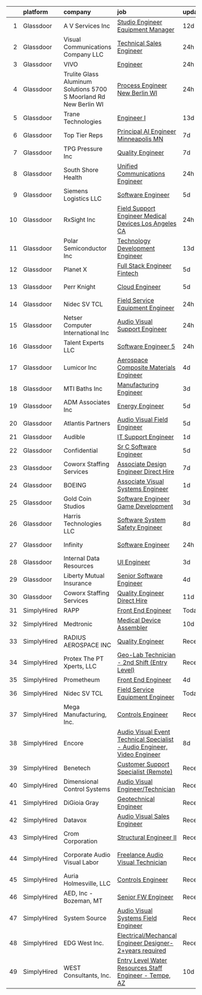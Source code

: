 

|    | platform    | company                                                                | job                                                                                                                                                                                                                                                                                                                                                                                                                                                                                                                                                                                                                                                                                                                                                                                                                                                                                                                                                                                                                                                                                                                                                                                                                                                                                                                                                                                                                                                              | update_time   | location                 |
|---:|:------------|:-----------------------------------------------------------------------|:-----------------------------------------------------------------------------------------------------------------------------------------------------------------------------------------------------------------------------------------------------------------------------------------------------------------------------------------------------------------------------------------------------------------------------------------------------------------------------------------------------------------------------------------------------------------------------------------------------------------------------------------------------------------------------------------------------------------------------------------------------------------------------------------------------------------------------------------------------------------------------------------------------------------------------------------------------------------------------------------------------------------------------------------------------------------------------------------------------------------------------------------------------------------------------------------------------------------------------------------------------------------------------------------------------------------------------------------------------------------------------------------------------------------------------------------------------------------|:--------------|:-------------------------|
|  1 | Glassdoor   | A V Services Inc                                                       | [Studio Engineer Equipment Manager](https://www.glassdoor.com/partner/jobListing.htm?pos=107&ao=1110586&s=58&guid=00000182c9873710bd40f29c16506333&src=GD_JOB_AD&t=SR&vt=w&ea=1&cs=1_181c40cb&cb=1661238458597&jobListingId=1008064911930&cpc=511630A5FBBF692B&jrtk=3-0-1gb4oedqhi6gj801-1gb4oedr8grhn800-fbe5a54e487c8eac--6NYlbfkN0D_KRozbKJx95I3LRYgbj09bqBDFeyQG4s8tCOB31p2DIxbIMiDrwfnv9ObUuzP3h0j_SP3zjDmZwHMaF8pPvxxdWncOVnGyE2dmFubkm9ZccFIOZDNkerGQbq6W2Wr6VyjRvKCpXhozGtzUiz1mCOzlmWz29PH5gN32alYUBZFeSVyXYDHLxvWx7kLPo7U3yXD23xQySjXQFGo1TyBnBRBnLzqm87gH9OLEsEhrtRwrMmv-ZJjF0hHLO9ADiS5RmR0JRipRkvBLmwHVWa9ItbM-3qKIrvxstmrewiK_HIDFoUZ-_t5lF-S1rbEq3aP8NbZbKak78BjtrmKUerR836181Hj_rZFog5y7OD2nAbtavjIZmpOjIiwyQ4FdzlElktXw_KUGRB5uQ7jtMGsMCB7ehEUySlyG9xYTK1dVQV74_U5vYURgze9OiNMNcxbjxV-jm9wfjn0F9aiP5qPkp-MraqyxHne80WI18v5sETk5xR3PXMx01qEZ8GzLWmPKjBNcvX_ewvVhBEMUFze7vkF)                                                                                                                                                                                                                                                                                                                                                                                                                                                                                                                                                                     | 12d           | New York, NY             |
|  2 | Glassdoor   | Visual Communications Company LLC                                      | [Technical Sales Engineer](https://www.glassdoor.com/partner/jobListing.htm?pos=127&ao=1110586&s=58&guid=00000182c9873710bd40f29c16506333&src=GD_JOB_AD&t=SR&vt=w&ea=1&cs=1_13a29fa6&cb=1661238458601&jobListingId=1008086013720&cpc=2187E14FC6F1B769&jrtk=3-0-1gb4oedqhi6gj801-1gb4oedr8grhn800-4a755c679e5cb2b4--6NYlbfkN0BHIfC1zsKGIu0R3teaIu8liT7fbRNLaQeDQfcPJweUKx8CW9AkHemErwHpe_RRnyFEGTy6FOqSZi7eMwZjTYDnKxgtVh3FLGDc6I_8IIS5jHEsrFMfS0mp-WhMBpCRX7UAu8vv_sDy_fvbZHrPoT74d3b-TgIVJskowbcX_uRrrNgigmuS4lX3O8PICgvdGEl-G30GHZjsG1EXXQ4VrHdkWwviTw7PaVPyqDMSGigCFtVGxQJGMnLcI287eiySMT_-FSFieSIVO2MERHN07BJaMW7Fjkit8-HYXcka3TiEC-1PM0WvJR-snqKXo4Lvhhv7tTr8KcRhPCd967ALe4gWRBiAgjEsBZbOO7uoTKp0MMn2GO2JmHR28AKeOf3gm_zHQnF5Hod9evNq2RJtshaKjKpZNAz555F6uE0E4SipzoUJqqUYLwp27ZTLUSMP_JMAKXWV9weMmPaZhtMKaMmP-DFeyWxdNLhRmDy1kD5Alv-Q0ZI11nOQweMiZ1xCAwgHp8MfXAGqQg%3D%3D)                                                                                                                                                                                                                                                                                                                                                                                                                                                                                                                                                                                  | 24h           | Remote                   |
|  3 | Glassdoor   | VIVO                                                                   | [Engineer](https://www.glassdoor.com/partner/jobListing.htm?pos=106&ao=1110586&s=58&guid=00000182c9873710bd40f29c16506333&src=GD_JOB_AD&t=SR&vt=w&ea=1&cs=1_e93435b0&cb=1661238458597&jobListingId=1008085911618&cpc=8FC0D69C137C431E&jrtk=3-0-1gb4oedqhi6gj801-1gb4oedr8grhn800-c7215dc16cfc33e5--6NYlbfkN0AiZWmRzilFqfRcYw3xyS8GBX2FwNtIPeoIpj26BiedIJqXcI7CdyKFu_aW3hzxuzH8plzAzh3JSt0gIgh8zXT9ugxcx0vm90ELTspjkdJTRPJzMWlNt38iPs7M7u6RfBvK2qFSMCJ7GCHwTvKDaD4fMOcFjWN8pJYVKnGNWc3iH3rsxaJ9py6l7vwUUaqvjkhMK6_8Q5GlmDZa0Nxe8FWv7zcJgqvbg2kaAfNZge2tamdwqCV0coy-X42eMgN2Dytk2ShwTfgxKMcox08ZV_3fm00Q3l8lgPFagU-pMTG1gM9ao_gf9Mg60Kf2gSt0beYWAjz0p6At5bBVvtTREF7yJX9OHv08ajDaphnGNxuCQwinNkN5CkxFEG3STMR6cQxBLjc83D5Y9snrIFM-JwJguVqEi0q4pn48Vp2qv_ZAl0jAboPJyYeCPDPpDLavsako-a1vXAvOH7tWAKtQTD_FKEHJdUMd2I8AQvJbr90bnzqKOxqshpUDRWApyV-rWnUsQoltojk0NA%3D%3D)                                                                                                                                                                                                                                                                                                                                                                                                                                                                                                                                                                                                  | 24h           | Goodfield, IL            |
|  4 | Glassdoor   | Trulite Glass   Aluminum Solutions 5700 S Moorland Rd   New Berlin  WI | [Process Engineer   New Berlin  WI](https://www.glassdoor.com/partner/jobListing.htm?pos=110&ao=1110586&s=58&guid=00000182c9873710bd40f29c16506333&src=GD_JOB_AD&t=SR&vt=w&ea=1&cs=1_d9da14aa&cb=1661238458597&jobListingId=1008086117591&cpc=D2A6DBF304636DC4&jrtk=3-0-1gb4oedqhi6gj801-1gb4oedr8grhn800-55ad6d19970eba2f--6NYlbfkN0BLcOKeHAXP_KRtCA8Cb938Xp4qWlBfBM6oc_hE6Y1b7sC50jFDmUY8NPuHiWrrYuaUoX6iQoojzOmMf7OKIpxPWEK37PEPccB0v6vi-pKhikMipmBEgpVWtHinXnghdu6ucfBM80GvhFIKVAyy4QCsewEpG5lih_mxWUDF5QUmW_GmbJPOIV3AaJQ-nBAxOZagfZ5n-Q-1gyeq4vPhOy_HeL5kRpjIAibFNSNTldIyqcuj7m_Ly8StA0vx60jKMYUqb8ga61YcC2aNLWozPvivjvIVuiIAtepGjxzXzFxaU_NTbYuq_jw-1GW00g5xaJtFARLI-XaL-G8i49sgK5qrd0TrE-poeENYqAMnW3B_0fSiKpEL03VCt3Jk3i4uEGr6_Eug-tr0ZTXie5ACpJtdmMlVnff7I1BayT58mS4J0fuLbm4eva4MVbYonH5ixL7UyPRCpOv6_AdG5AYb3YKLp6sKEL5NM-77-A34cXnOD4PX_ioINd_ip_FPLwGGRpapZ6olf1tX-w%3D%3D)                                                                                                                                                                                                                                                                                                                                                                                                                                                                                                                                                                         | 24h           | New Berlin, WI           |
|  5 | Glassdoor   | Trane Technologies                                                     | [Engineer I](https://www.glassdoor.com/partner/jobListing.htm?pos=126&ao=1110586&s=58&guid=00000182c9873710bd40f29c16506333&src=GD_JOB_AD&t=SR&vt=w&cs=1_4b6d28e7&cb=1661238458601&jobListingId=1008062568887&cpc=973E6D846143997F&jrtk=3-0-1gb4oedqhi6gj801-1gb4oedr8grhn800-739d875221eff069--6NYlbfkN0Da44vtOp6gikr8DZH0EXuV_TqGL9GOBsYLC_HWBST2HHQE6ZuzaTGDEXu8_Ke6egdJliGdhcJLLzkgNgd-qmG6hzmbYvJuD4-5I49P5x1etimFhcByADApTU08DR9OPzK6-bl-44vytNy93UwZY1FrTCBqJrMLVE_Kuw9tOcx3RzIhfayU31tkJohjlAZBUnRQ2WpAU2foueDNldhfGZNAfRk1E5CqCusjFs6Am5SX0EEd-FAzdSFvJnf16Gz7Abgg5yV73r2hTBoaPLhAp6lE0Y8dja0idsS7oEFrgqBIoAjWHuXsADOS74L7TRucG6qa2LXGn8JKWo6mJdW4pOZVgtiT9wnWeyX5NeaBIGVkiRpCpF6P3KQoOrmVeHgQncf4JvGTjsot7w9SUSmRqjB_TAJYnNhnmMauimcQhWxwAjB_GyDxe7dWR6Fu-yx6vNuNYM-BLwq2-nQJeyV2ZBaM-ZJP2IO3BOXGwU1eYkviuUvdPrbFUu-fXA-ZMY7KZoV1cTS4MO4uX8XSd2aMjJMkZxtEamQmQOkKx8lor6ccq4mhwX37G8Z5rRhivY3mWsKC3Hqak-PJ-DHIGtmU1O92XPjBQ5XOx1NMxSmrijCTbWZaP4m25uM2aKz04Nx7mpJyjHjAw8puJtEovMSboHE9OxlJAm8xoL8HMpDEnuIEpVlS8xecLR_qjeEvDM63Nt65iNUSZbDXwVfJ2vA-seJ83S4CFK_qs8oLqFQo_TKmjZrpun80uAlBrHkJXb7Sd_YLMKFCcItO8dfpQrW-2y5RmkJb8if6P9S2h6U7jNA6leZ8dr1WDUl_3eT4vln3oRHXj3GuEQRAK0LSS--BS9Zu6v0LXzP7FYajBBmfjfAJDdoRAEHuNkC5G1K4RiJQLQK89OKfAtfnl9YFRQoHUedKnJ1unFRg31c6b2ptWAkmpx8F8D_HWFHn67GSojVO1OxLB68D3bgA_NwxYAwDVcxQ36XhBHRAFSMqFSlRtJLVsSLb0eMFRbwWi6nYKfzhtvaYW9TpK5lhF5AJkA16rSS-ffqqleOoM5Z41aeAkEvJUgbdATiandVigJp62XitienQlTAWaQgSQZfIwbdyWDGD) | 13d           | Lexington, KY            |
|  6 | Glassdoor   | Top Tier Reps                                                          | [Principal AI Engineer   Minneapolis  MN](https://www.glassdoor.com/partner/jobListing.htm?pos=104&ao=1110586&s=58&guid=00000182c9873710bd40f29c16506333&src=GD_JOB_AD&t=SR&vt=w&ea=1&cs=1_06981ae7&cb=1661238458596&jobListingId=1008072565648&cpc=01E7317C300A06DE&jrtk=3-0-1gb4oedqhi6gj801-1gb4oedr8grhn800-f74e7cc618ad75b4--6NYlbfkN0BdDHiSlq2TKVYTvK036ioTcRDjelCKzvFOpLFiF--0ifFBawJxXnTBhAnmnBw-MtQME_8fbbqgUJgsvVfuCmXh4NoYG9vayAoTcWb0VpNf2aZb37Ps4W2MI9_W7azz1EBxCLqtdSkQi6RNa6Bk0zCUVziBowalR3Cz35LKe4lPGR69jagusUITiEv1j00DBiDccJhGU1Q5EERhMDGaH37WBnr_iiJSzfdct9-gNhDzjGJ9HtJ_mYTFml_BjUBjKNJTqyoZ4fGAEIo7QOtxB7_Ln9nZVl-gFPk2qH3aMscP-jfbNVgUb6lN9P6uwuanc1VAbir94TSzWZh7NCTvUqRFuBXXhHnvHF-wNYWsqSo-lFMMK0aeC64iTdp-RboDi4CWvzeieLe3LhwybmFZIdsc-T1wSdX1TN6Eb-6nKKvGaSkPEfuGoknrNDqbaqb7vPZlpHqQo1M_CU_US7iUPpGCsIj1rbXw6okGFFqt2HtQnraro_89UKLNJ6h7ThhikoFdpEEOVtvBjcmqHNjT3v2DQRl2Mot3plxSBgw5M9q2gA%3D%3D)                                                                                                                                                                                                                                                                                                                                                                                                                                                                                                                                   | 7d            | Circle Pines, MN         |
|  7 | Glassdoor   | TPG Pressure Inc                                                       | [Quality Engineer](https://www.glassdoor.com/partner/jobListing.htm?pos=124&ao=1110586&s=58&guid=00000182c9873710bd40f29c16506333&src=GD_JOB_AD&t=SR&vt=w&cs=1_00efe575&cb=1661238458601&jobListingId=1008072507858&cpc=10100C7693495614&jrtk=3-0-1gb4oedqhi6gj801-1gb4oedr8grhn800-8e08c27c2d058896--6NYlbfkN0AMxWXwlieGItZRIW2zbFeBbnVidas7pE2DpHsABYp7msUid8vxVN_A8QeLJt2YMoJ4IzowsG5RUnc4JBiYk_EzyWibBYa6-PE6mKgL_lqx7JWVRvscMmV8yR8F9UPHeKg0q_VCc3XcvLCTBlDngnhT2Hbkx40n85P0wS0TPHIujuxUFtPdZYuk6xD329ncCtY6diCfa_rORExfwV7yub__mGWBE93aVorfok_t2f9CKsQhZHmRSV73ZjJocdmdHD9VX_rwLCI6TL7QxFt81r5Y8BkAgUXKrcS75m_8ILNsECJZ7YyyGaOyjvSoMKowoMbG4Rso5y1mPmKyIpgZ8v5yFYV05IfhT5h3j3_g-cWF_UMacRNYk_L3242f8BfMlt_BDpB8gzQXHTX9LnHhPmpBYEPKDFGayicSFV8D647vkT-_75YOwgF3Ze-PocGCF_lWVKTZ7N5pd28FAQDj1wV5JCkWo7TvdKp_n_-4qcPv5QA5olZ9mLkH7roXPF25jMlJrVM-yqsPGw%3D%3D)                                                                                                                                                                                                                                                                                                                                                                                                                                                                                                                                                                                               | 7d            | Sale Creek, TN           |
|  8 | Glassdoor   | South Shore Health                                                     | [Unified Communications Engineer](https://www.glassdoor.com/partner/jobListing.htm?pos=113&ao=1110586&s=58&guid=00000182c9873710bd40f29c16506333&src=GD_JOB_AD&t=SR&vt=w&cs=1_c8cc0dd2&cb=1661238458599&jobListingId=1008086134701&cpc=B4454408B5C4E155&jrtk=3-0-1gb4oedqhi6gj801-1gb4oedr8grhn800-5e4ece4f33397dbc--6NYlbfkN0Do_qI9OEOiGhMBhRzGYA0CIFiuuz6dFclmt8Zl2i9_I7beoUam6C8kM4aEf9cAPld0on0O_mYsbquU89X1m1WbUR7IvPwkfuzPOU0foD0Lc9uNHdqa0mfea2oISlwR1n-HuiznBDX8Uk4PHhZG3QI1LVdpcg3bVhsjl22Jjn0MsaBvj_LHJhyhWVm52FcU-SjlyF2SnKxP9VFnR5-uyvXV0nKGOTC3vZ3WoDbTHE0ACsKZvBmGVQlXi9XLDe7ZjK6zi1AFzpTzU63DoDQS0xktSvttoEXMSugKpf6WDKW2CdeSkv4iL76D31cH-GHFu4den8LEqm7b7E3GbfXc8ZfwHWhDCnqckE7VUUKoNMH6qq7K1uUcy6tIZkTPAfEzrGTnEFCXICvltgc3f26xnNAoJbeyly7wi5Z_bxGOWyk8CGY0bhBNm1WWg0Re50YFpnY3RW51fMakMnOB_xWw7vuyHqAAXIIovsZdRrQVevDlDxz2KIXTqgeCRuZieb91OMf6EIxWI25OPbx85vm8R75vgveCOYBbdDjApoc5T4q-7xsUcAi0zhiLxcYTJIW_jKM%3D)                                                                                                                                                                                                                                                                                                                                                                                                                                                                                                                              | 24h           | South Weymouth, MA       |
|  9 | Glassdoor   | Siemens Logistics LLC                                                  | [Software Engineer](https://www.glassdoor.com/partner/jobListing.htm?pos=129&ao=1110586&s=58&guid=00000182c9873710bd40f29c16506333&src=GD_JOB_AD&t=SR&vt=w&ea=1&cs=1_85f86156&cb=1661238458602&jobListingId=1008077006372&cpc=44CD5376B8534B8F&jrtk=3-0-1gb4oedqhi6gj801-1gb4oedr8grhn800-a124ac1fc49487d2--6NYlbfkN0BTy4Vq3kUv-8E8fBOrhZt-7WJQYqv7u2ur6JnxlE7nq0Vi-lP5L835x7TuKSkuxHTBw92vfZucCTVRGkV86LOiOCJafIXrxy8vBj_VcoSq6TbtVqBLFfX2W9EQMvsMWEaUfgBJA4tMak0IK5qSZTl4OECgdodaFcvgCmCH4NkvUFerKldYVOE-pjCHn1__hvFOUUHJPggcGzVyIlXLNCBmD_zVE7-pAl_7W6pyJiG923zm8zIliTTjzb1o20VMGMSe9Zj8GSI06BCbAIrlvq-dFoj2YXju6WR6OyyCSCLxtHqf2M3HQiSdE3L_sadP4M_t1UFeTHDZWALggJI43I_nlSJsoM3-usUGrqxXLLBnJ7oYh7UPxZVzAPfXd-F0KomAbjJREkqy16F8wB2iVbRWwEm-HNxAeCEl33JSiQmRE7Q8w1E31Hrd8o6SkMFYEAh89kS1619CGxAOGNyE3xMiDYY2QDPBUZIGr_itL-8HEJ2mTSyMAhX1)                                                                                                                                                                                                                                                                                                                                                                                                                                                                                                                                                                                                                     | 5d            | Dallas, TX               |
| 10 | Glassdoor   | RxSight  Inc                                                           | [Field Support Engineer Medical Devices  Los Angeles  CA](https://www.glassdoor.com/partner/jobListing.htm?pos=118&ao=1110586&s=58&guid=00000182c9873710bd40f29c16506333&src=GD_JOB_AD&t=SR&vt=w&ea=1&cs=1_465bd6e5&cb=1661238458600&jobListingId=1008086258230&cpc=AE484BB564079092&jrtk=3-0-1gb4oedqhi6gj801-1gb4oedr8grhn800-233043d058592020--6NYlbfkN0CO3DEfAY9A68AIVwcxeRGvQUfeLcLgbZIyCfLEHxv2SQ-qyNDQbjO65vPleDyjM4V-DgEqyWRs7aMXgO1vLFc-6v3W_4kyW8s2Cmszzz9-snqzWDorE6SH9gM9S45fdRUJhMwsfr1t9IY3s6DDbgLo9zfiYfknlSpBhSEHTKX0UvtsqxyQqmqcrtFSY0kMGyVsFFGnnZDVC9esDClkrO5es18zPPl_ZtXJlyhXwDgx__CuUU0ZbOQ-Wbn3T7jialUtevHm64hSRODzVgv0ewM_giJx1YSOWPM7yoku_w4Eay8LE7u5Dmp1Q5o_-ptU-BmacNi1qmXkRqxlwvNGdGFJvGvhVGlR1cBoc-pmwDTGUbZKzPnUJosJbQvwlWw1AWJofOJyWtQbWsMXRfEmbd2rA7uFH0x1wpAj2yiLYSN1HRrFt-kMVmhO4HFjJ24-uQyz_oaHuTCaO4PcgOrgcipgAUefbxvBLQh2ae3nTeuB1Dth28yAVejCgs8K2mO9T4lqdZQE6MrUlA%3D%3D)                                                                                                                                                                                                                                                                                                                                                                                                                                                                                                                                                   | 24h           | Los Angeles, CA          |
| 11 | Glassdoor   | Polar Semiconductor Inc                                                | [Technology Development Engineer](https://www.glassdoor.com/partner/jobListing.htm?pos=101&ao=1110586&s=58&guid=00000182c9873710bd40f29c16506333&src=GD_JOB_AD&t=SR&vt=w&ea=1&cs=1_6647b44e&cb=1661238458596&jobListingId=1008063284182&cpc=CECB46B897A8592B&jrtk=3-0-1gb4oedqhi6gj801-1gb4oedr8grhn800-4764e84d6c8fc45c--6NYlbfkN0Bo_CM2a8GgFIiw_-9fb5ug3xmG_MFCzpxBl7ntROtVZY8vaamdbhFs8s_OjFfABIFhZuL5qVjFal-sQO8su-4itgm9Kd52jzLdimVipxEJMh2c-KX-5UXpk15APe1qggQCR4jP3_PC-PUfMVbZy1VDhkmSagC2nxRDHVH6E0xr9qPZFVk9geIkFwadu1ZJRN7nhh4nnsPusfmCxnN2V1vQ0Cq-791_FBmC5g3Waz_8ZSw1lnhdNpilHleut41q06rywBsenju6DPMjbJWa6_4eIlNJxiHBYPMVSGRTxJL2JZoQp4JDj7JOiPGGau_ur7vWfAWmRKj6UMBLx5g3lWQizxwWrb8Cu94zdFtTlZKNWyEO21d5vdQNlf35zHzFhJ2RsVrtyGdUQKJdFw7yZQ2qU-TSfXyJOVTvShGmA0SYlO9a5Rs__qmsiqHkymr_tVa6L4jOT7OjlRLIvM_Wjp33-Q1KW91ZGojWLselH0z_DjLdaVgNHAeNd5bwXasHuWzhhcnj5luGgfKU40kkffQ52bQAC6w8igQ%3D)                                                                                                                                                                                                                                                                                                                                                                                                                                                                                                                                                         | 13d           | Minneapolis, MN          |
| 12 | Glassdoor   | Planet X                                                               | [Full Stack Engineer   Fintech](https://www.glassdoor.com/partner/jobListing.htm?pos=117&ao=1110586&s=58&guid=00000182c9873710bd40f29c16506333&src=GD_JOB_AD&t=SR&vt=w&ea=1&cs=1_1a7ffc7c&cb=1661238458599&jobListingId=1008076531393&cpc=EA19F5B90D514204&jrtk=3-0-1gb4oedqhi6gj801-1gb4oedr8grhn800-75bd30d4d61202e2--6NYlbfkN0APToHrk7ILONyRglvlT3LJMO76dZGJsKlG8WQjsY8Cq4y0vpoc5mYwSQNM5pPyq1JNOk4OeYqMOEeIPi_L6P496JP0vimkIhx8j85YSkzvthRYKgBnZDMQTghLPm3Y-FjQ8F9oUVjjavGYI4yQaDW3PZkGWzbCkREwUC2kwKRimEn1yN59VykFp6SdphsCBjeS8UE5wksnL_MstYZzZWLRSF6K9EeKX8dlJdTIzpGc41-MqnjligOGEpVWfnBkC0f3Obl6MrYFXiXoDPgGuwMx5wDoSnJe21jlAqPFVxtFUYG2MudkwNuGcQmFDon8CAmrfJ3VfLmGLPSq1rivmN7Z-N4eTfXUfqgIl6wus1_-YEANOGBQ57cScy3eoYKuECWzdfz6hwxmDgNLNPC-TDT__IdyTzvxYREz4O-RGSQYT67MMWWTPr6dTB3qqXON2sZKye1uKRDyK5R6c-xcSuUc_9smgwQcIt0SHS4dapZVZcIz91cSLisQumXLMZWj0XnFjQZ1OBYOCg%3D%3D)                                                                                                                                                                                                                                                                                                                                                                                                                                                                                                                                                                             | 5d            | Remote                   |
| 13 | Glassdoor   | Perr Knight                                                            | [Cloud Engineer](https://www.glassdoor.com/partner/jobListing.htm?pos=128&ao=1110586&s=58&guid=00000182c9873710bd40f29c16506333&src=GD_JOB_AD&t=SR&vt=w&cs=1_27e6c01c&cb=1661238458601&jobListingId=1008076677850&cpc=7095061949A44974&jrtk=3-0-1gb4oedqhi6gj801-1gb4oedr8grhn800-68c42f96ba36f382--6NYlbfkN0BvrjnhlIknunj6B5uFGHHla5BSmGDnouF8_mjReNBU2kRZZ3EzJErpeKkwjhl_gNkZzcQmtKQFdzMbLcqwbsvUfrC9IDBXRGPNUphzBNFOsa3U0WLXt12vBXcH7MaSPVBznbtgGippuEO4V9tJ-ltDqclzbM7hvDxuDgsMnsFlcTGl_Zty-j8vX8anue3ofFX9rnJXPNAiTn5JqGRqGJTRziHLAavCXf9SnOEiKy8-cKJAJ9MNgQEMcySrv9GkfbZabbm04GJBrVik_TGQaBA983ExehxQPHW71D9LaIZcuF2max6wMRVCfTUNtrVQlL8_bWxxP3wx-GeIovtb83E8Ypbc-3mZEUGw6u12ShtwPjdTPJ217gdg8vieuiRaATlurwfZsKRoAQ6FiQLWpHrp2BNfrfbd4AX-N4F0tZ_rBI5FW7_lyJi7dlmp1FJItik3xZPrCEO54qzgNa9n59UjHRLttQObWeE6Yg0O4DZDBhDxJ0sAx1DsJtVeSA036_IF0qznUiosdymy8DkxoqD20DqOTgIwc9V4JHNwU-OumEw0UvQ-pwXMECRHLpIdzuDdmTayBWO7k4bKGcqU8mPcaEERyw6VSNPm55RTr5ryzK83WEH5tRD2xyTlsddtDGS_dgiH4uIOTA%3D%3D)                                                                                                                                                                                                                                                                                                                                                                                                                                                                 | 5d            | Santa Monica, CA         |
| 14 | Glassdoor   | Nidec SV TCL                                                           | [Field Service Equipment Engineer](https://www.glassdoor.com/partner/jobListing.htm?pos=116&ao=1110586&s=58&guid=00000182c9873710bd40f29c16506333&src=GD_JOB_AD&t=SR&vt=w&ea=1&cs=1_03e32310&cb=1661238458599&jobListingId=1008086046985&cpc=C1BF6838CB3F0E92&jrtk=3-0-1gb4oedqhi6gj801-1gb4oedr8grhn800-52184c43e5a8904a--6NYlbfkN0DXxMT-JzKBfIVagAR4rQY3NtqcVzCN3ySp1b4Ngm1rNKM1jqktmDH2NnKz1fpIQpvy3_CfXDag9pRSbdw5afQG8PjHwMQGGuVtF_nzUQohDACIE-dPK0QWXQSCXreKo2aaoJWHzcw2tulHoTCg_8a4IIJbEefbIxqNvnZUePE66QZRxclvvYb3dnsjM5vLMdmDfU0hCXaXw26Zks5fKQv_YLA_Sqbrap6YY_9RqJoywIZRb8hSh_ARiqG8RPJeLyzirYq56DPQSn15KtzDMSHnJDq6f9CKh8TZI9gZ1xfIoKYYQAU2hSYNYYOdnCuZ_QwG4gU60UshpjUjvDr18VoPIL2oeJ1IZOjtiOqZOuC1ewIjjLTL23gNfaQcUNmF5mJWSZnkj8vJm3-CKV0LEjvkyNs4Oc3C9BN6Y0iB5-L0R6TKOZm8T5RW3mEMwIDgt-K3pg5qAjNEvvQk0zT1xqNtZojlsGdKYRBA0qesL0rcZbrA4_FrnPON9aFlT3rlYf19rynrelPxzg%3D%3D)                                                                                                                                                                                                                                                                                                                                                                                                                                                                                                                                                                          | 24h           | Tempe, AZ                |
| 15 | Glassdoor   | Netser Computer International Inc                                      | [Audio Visual Support Engineer](https://www.glassdoor.com/partner/jobListing.htm?pos=119&ao=1110586&s=58&guid=00000182c9873710bd40f29c16506333&src=GD_JOB_AD&t=SR&vt=w&ea=1&cs=1_8de1969b&cb=1661238458600&jobListingId=1008086786921&cpc=AECEB822CA110EBC&jrtk=3-0-1gb4oedqhi6gj801-1gb4oedr8grhn800-dffda8c5f0e51dfa--6NYlbfkN0BW6QI0tSpK3g92-Yf9PGUZqDECyaAu3fyvcJG7wW-uOSwkns76Rjw-eNTFEuMJMoUN4fpaIORjdsHvn6LKMPYNmadsY7FvS1s31MnAPcQZPKcJDfA1ARab-rP6gFiIl6T8mzEHUAHrhFyuGcuHCHa-KyMm_IGMfZTI_sbogG5iWxRn3MmpsHVrEuu07npwIeMPWNXuDsIDWOdD84jpruH0cSlSJjKxfXBI3tuHlTczhK70XpKQ2OMcCnWhck7Kpa046UbBr_alg2LnYP1PsQMGYT0nqQZ_lmC_LiLmQ1GtY2Ot62HnqUuY3zAuXsK6Ql_W8qc_cKvNglyhyPgmwV45GIjZSJ_RsK6RdJUMbNaokOyIkwF8CV8vmAI8Yy4ZfIhVb1k2FytkhDdmea3b_n5tTwWscIcrAmOYxF2rc-IbIIbIHHpQf4DRkZ6d--Z1pNwORCdpdAFcA3qC_zX883pOqdstSIo-Yg1PWDUoW6muXW81LwMGmmBuOnzcHkY1Kbz-Otf3sOx769pI60FuzD-mxwCJ_M-zTzw%3D)                                                                                                                                                                                                                                                                                                                                                                                                                                                                                                                                                           | 24h           | Chicago, IL              |
| 16 | Glassdoor   | Talent Experts LLC                                                     | [Software Engineer 5](https://www.glassdoor.com/partner/jobListing.htm?pos=112&ao=1110586&s=58&guid=00000182c9873710bd40f29c16506333&src=GD_JOB_AD&t=SR&vt=w&ea=1&cs=1_927813b5&cb=1661238458597&jobListingId=1008086362244&cpc=A7B4A44948C4CC92&jrtk=3-0-1gb4oedqhi6gj801-1gb4oedr8grhn800-0ba12a6e1bcb2271--6NYlbfkN0APToHrk7ILONyRglvlT3LJMO76dZGJsKlG8WQjsY8Cq4y0vpoc5mYwtUqGhSt7_GVx3PbF2TkRn-yXjmGgUZb5D74NrOIDhcTtSlYgf14nXsARUqj41V-0pOBf8-CkPd0oX9B2tgB5hbMajhoYErp_qQ8ZJkJKHVcVy4DaWqK8ajWdUYPaycOnD5iv2TDwc9OZ5UrwrwMLD7H4csVsaRetF2xEGVHR7P1pVsinx81a2e4aeBrE0yPholGMVwhPEV2BifAzmMsilS37D6YWiwru_3wAtgiQus0X4qvNwp87m3OzIKW2WXlnYjS25M4nddadH1EQWlkwcG15Y6P7uvwCsxdeyct_B1WQD_Sh-1ppthBFzzKwDhDSePOFK_aDGjoDTNDmBRjiJFA71jdnAMwGIyMq1el7ershNN9QVxbkr_HiHpC6zDiE3aAoVwLPED6ZXR1irc4KFXT5KlGw2vn9Tl2KTm3BIvAgtie3MOH8-2Kkra2z2m7-BGV3eyfRVIoGD7_XsWs1SQ%3D%3D)                                                                                                                                                                                                                                                                                                                                                                                                                                                                                                                                                                                       | 24h           | San Diego, CA            |
| 17 | Glassdoor   | Lumicor Inc                                                            | [Aerospace Composite Materials Engineer](https://www.glassdoor.com/partner/jobListing.htm?pos=109&ao=1110586&s=58&guid=00000182c9873710bd40f29c16506333&src=GD_JOB_AD&t=SR&vt=w&ea=1&cs=1_727c110a&cb=1661238458597&jobListingId=1008079091871&cpc=AE9297225A38C224&jrtk=3-0-1gb4oedqhi6gj801-1gb4oedr8grhn800-bbb5a075f27ab887--6NYlbfkN0AtlW_omU2Xx3W-19HQ_drmTKCWebiHnmA5lS5PDL5G8Sf-C-2-8DpB735rYNVGMVhKQN5TjJPSdyWoo2YRm4k0oQP4GfRbMi0RZqQtma3nkIrhE_dENY15AU5DPtR5A6HFggHTwn7elXnAGqAVs-AQLMF0b3XToeJH4HwWUneknvxmBGNavSTvLI_Mr2l-ZL-1Wy7B0avr-Z2BLYsRNCq65VX-1BJOetNfW6ily03q48U4HRSL0oW3QMfGVC0NExy-ZwFHziRIbr6W33Rth9TC0-u2bG8UNP9reeHsQNa3DlF-9Phyj6RRbZXXFEYPUSjoEOKVZ16bJ7LSzEiBQegviCHPHXMhE8BxGX9T65q2yXZ0zO8rcf9VSXlmjrvJWN1-6ff-OuUCsZYpMIbxn6KRinL_mhyKeaLPh2gSB5FESPhxK8uhHKVwdAr1AHfjiFvDtx3whNjV7XQByJYoQM5PkAjkcd3_5PxHEuwwJ6KAnxcGRV5qCIhe_9kKEDEpbt1-VatPIPD8rWdvu72Ddi500wS98d0Kg1w%3D)                                                                                                                                                                                                                                                                                                                                                                                                                                                                                                                                                  | 4d            | Renton, WA               |
| 18 | Glassdoor   | MTI Baths  Inc                                                         | [Manufacturing Engineer](https://www.glassdoor.com/partner/jobListing.htm?pos=123&ao=1110586&s=58&guid=00000182c9873710bd40f29c16506333&src=GD_JOB_AD&t=SR&vt=w&ea=1&cs=1_747888a8&cb=1661238458601&jobListingId=1008081686290&cpc=C49818E30565E1C5&jrtk=3-0-1gb4oedqhi6gj801-1gb4oedr8grhn800-aff31c98cc775964--6NYlbfkN0CdcVd3SDA1nO7RkKTAACmPV4xEt72Vls8LI2dqcgyOeBPmb89Z8aZJO9H4296rYMMMZ2gbv8mBhQCm7RcpK5KZKeeA-jHiwIWYTVPA-itXgsExLCQYadqCitQ-dJQif_QtlDLQ7291EzgdFbBjTmo8TrKWIWQpS_TA89eaeqhjdJWw5pLYZS4AtDTxLI-DMasfJDFk8BvQ7MqgrISGwABPpFCJXyIyDmh9-Fy6DU0ynyr_b6XVEJR5KoR927zlAfD6YO2EjPJN_PCKHBm_QG4LZ4Z0g-T0CywrZg_okWS7cPnSz5xDk4PIwY72gW7epkB7g0HMGu-u95KUwgQz62bgmvVe7y-8ieI7-B7p7WUvtTHQix-gPGZPi2XsKptZAhgOoJOLdC15fJ-AIisreWcrSywbnDyXjhq3xI3R5KNscw6nl6wXxMYJoQpBUH7JqbmqBJJMIoytiiuSBVHwEIWaGYLJw6KuGJ8MdIc31jtwk7OzNWsMfbydn5QVjgKAngC-MAZ3pm9i3g%3D%3D)                                                                                                                                                                                                                                                                                                                                                                                                                                                                                                                                                                                    | 3d            | Sugar Hill, GA           |
| 19 | Glassdoor   | ADM Associates  Inc                                                    | [Energy Engineer](https://www.glassdoor.com/partner/jobListing.htm?pos=114&ao=1110586&s=58&guid=00000182c9873710bd40f29c16506333&src=GD_JOB_AD&t=SR&vt=w&ea=1&cs=1_3a260926&cb=1661238458598&jobListingId=1008076726855&cpc=AF779B04936ABCB6&jrtk=3-0-1gb4oedqhi6gj801-1gb4oedr8grhn800-98463a2a11b54985--6NYlbfkN0CtwOkgDuej6vPfWODMxjOIyNEohQmdYMppGq8y8dOpBoTzitlsCnYxEGCJXco7boCoEgYqzcYt2uIxhvR4LvWm7t3IJPJcTJEN2UQylEZcHIRqlAIA8KDDQM5rCa9FxuQERmUd9My6W1wAehKQcPjsjn9VeU1iH302gwIS9WRVnvUSMx7giJ8kkYR7PWthc0UPNx24Z0em_xAd4qpvTXR40tvTbiO-LjAaoRSkQY0KIc0uJdalup4PRBrvDoGDFG7Z8niRyTZeFOJJUH5MHmf6My90b1rMgh4WDhubqy0EUexpTLxpjDTBChrZG3QImK5T2jiCbF_vNCR4MQtzWC-IVVJ0AIuzzWy8TaCJafFnLQUPfzf4ddb1UWm_4WQZ4dy5nyaws-1ja-VsQJW8PSw8dBemAhRWW1WMLTllyIiMRTGFeqT_rNvkRyC0BrAmSbJhOMWNQT94xKJmqv5h4QR6HmCo1moozXi05EhZ__HhJLN9kjpsTyCi7-M68XM9eKY%3D)                                                                                                                                                                                                                                                                                                                                                                                                                                                                                                                                                                                                         | 5d            | Reno, NV                 |
| 20 | Glassdoor   | Atlantis Partners                                                      | [Audio Visual Field Engineer](https://www.glassdoor.com/partner/jobListing.htm?pos=111&ao=1110586&s=58&guid=00000182c9873710bd40f29c16506333&src=GD_JOB_AD&t=SR&vt=w&ea=1&cs=1_7bc8be14&cb=1661238458597&jobListingId=1008076133286&cpc=90E10D0C903B794B&jrtk=3-0-1gb4oedqhi6gj801-1gb4oedr8grhn800-66bd1b950bc82aa1--6NYlbfkN0Bzkuy17zoNwKMVjyusHhR7JNYo3SmelKzW8jp1Pa4Tk1PVhh3t18es5mok8nTCgR9oqDq1_fqJgyI2-HscKrYQJz36WiHNWTmDTjOlR_3zZbbuP4x6xZHL6U5Le1fYnswWIl0NLTuT1D2fjJ_OvuMCvMTiHGsjPz4m_4J4AHsn9K0-hp4Pt_khlH8rH_s5DPxkaUiholEtsiA2LoPGMnYrtn1fkImOaGkG4P9ixAVBhNmEP7SxKE3J6lN5zRBIpU6YpCo-kNj2MB6UcrMRxSncyFlZs6mpONYYUmlhm-glfFpAc9mYGnIVCgXni3AF82a7fNO2gvowjvjgiUXIMS22jaPrtS_9m_mRZiMhkBZi2BcN7WRvTDQimHTVbrtoGZwjKxV6IOpZ5nz0TuuFt3GUN-abu6uRy6Y_W_QQO-dCbQbJwS81jtMsQbOM5ISLt4pBy6yaFG3wWdScQlTHZiKr5Dio5MUI5VVtS3S_U4QftzNf3dH07cbgwUc2CxCaR9UaVoHOBJgGww%3D%3D)                                                                                                                                                                                                                                                                                                                                                                                                                                                                                                                                                                               | 5d            | New York, NY             |
| 21 | Glassdoor   | Audible                                                                | [IT Support Engineer](https://www.glassdoor.com/partner/jobListing.htm?pos=125&ao=1110586&s=58&guid=00000182c9873710bd40f29c16506333&src=GD_JOB_AD&t=SR&vt=w&cs=1_e1873da7&cb=1661238458601&jobListingId=1008084081862&cpc=D3E44275D43A938E&jrtk=3-0-1gb4oedqhi6gj801-1gb4oedr8grhn800-fe543a0c05c728f6--6NYlbfkN0Bdd4o5uokT9skMYzkzH2dUVVc_sjS2wyLHOFjCY0bjoWlY3EBfcPTk1JugYgQlrlKx8BDZcwzTZ2wIjyZ38Y4ScyKd9ytqF29HpF3_pWrDn8JxsnsF3TXbmGCmOMBaWLfb_pEkAwa9QUjdwsmwde-y_z3ZeGElSWHkDCIhL7W9fge0fErSxHB1wCubvbFirbhCRDLwjmTLLMiOMDc5rvPgbyLYSYrPPKwJuG_VjfDlnHYw_A6ehV2Uz6PP5LzDd7FTb1z4iyrjuRN8-QIRU_u-cPPFV7HcDDN_CN5FVDloHk0uPVx_05c9vVD3qp2m4UBEGjF8bjQaF4-ci0mDvrk6kIFvA5_fS_B70iBKKTErt99JMCBdNvHFX6-WUlGIttPNzHr8GS7NsGfC6Ll2DIRijZubY7wvM-WFfQQB8-rPybAbAsZqk5GnAHGNMGffWjw%3D)                                                                                                                                                                                                                                                                                                                                                                                                                                                                                                                                                                                                                                                                          | 1d            | Newark, NJ               |
| 22 | Glassdoor   | Confidential                                                           | [Sr  C   Software Engineer](https://www.glassdoor.com/partner/jobListing.htm?pos=103&ao=1110586&s=58&guid=00000182c9873710bd40f29c16506333&src=GD_JOB_AD&t=SR&vt=w&ea=1&cs=1_4921caa0&cb=1661238458596&jobListingId=1008076710271&cpc=9395540B6D99D707&jrtk=3-0-1gb4oedqhi6gj801-1gb4oedr8grhn800-cea619296e579048--6NYlbfkN0BTT1lo8Jwdy_hu5PBsWOg-OgEs4ry3bvHurgSPaoaOHOWThJZbXv-8q1TdJdHDrsco-JDQisa4_pLNucpRblgVLRVEkrO9KqMOivuDugHqiqOfMaLbczxN1xPwi6BoYUPamEvLI1hqTG5tbxoU3J4E2L9r44gaFcLK8nE_ZEpQkRf-fL4kAEUnWJexl4cLj8g3zoc_UqQvWbo5mChUtGV6Nk8ITKxIx5DMLadM6RSBBQuTsGMSxbulsW7nVvpy5mTjDDJik--fE8ku54fQQCvl3RLjtNwZtf9Bw8hZ2UIHGrN_klTbJutct9oRB8xna5zkHOt_fDuq9scogY28Wht_3vPd5PBPhg2jxJm6xOkVzI2M305VTj74ogoUROediKP8U2yVRnYvslE7C1QdUBi8cmk5nTvPR4LhLkg_SIUSq1IYaqa9S900a99NNA-YdZUVGEiIU93X0FHIrnopt8ulxJF4aOGSwkIW_0sbKKFhCm6GN_lu97PC7aukKUh9Scs6G8YgYTMH1aVfuwS-rp6c)                                                                                                                                                                                                                                                                                                                                                                                                                                                                                                                                                                             | 5d            | Jacksonville, FL         |
| 23 | Glassdoor   | Coworx Staffing Services                                               | [Associate Design Engineer  Direct Hire](https://www.glassdoor.com/partner/jobListing.htm?pos=102&ao=1110586&s=58&guid=00000182c9873710bd40f29c16506333&src=GD_JOB_AD&t=SR&vt=w&cs=1_502ab531&cb=1661238458596&jobListingId=1008072206240&cpc=1E4E71E35770785A&jrtk=3-0-1gb4oedqhi6gj801-1gb4oedr8grhn800-20d4376947fb5579--6NYlbfkN0BALpGRVoANOgdzeXQ31THPUWD8G0eHnMrNs3BdZtbYRasifIDYpb6jTYvA4tvFmmazl_IQMMf55-ejXAnuToiEyf2vREKXuIxxYMTS4Iz6F09bHeMZffwNQN_x9JepnX4XV-McaH90a-zGfSb8-gtWPkibpoUh6bmiisPzx92hiFvUGzdPb69cjJ7oVnugydibSDRQeRyYL7ih87G2n2TW7r546wIU0X3vGII0E21kzWdyaYuZFqpSBqWoTF2IrVTtLfoadw5yfUpQtTZEKiw0tIjwXuFnron4g8U7owKT5NLYUjjOkZZTFZRKX8FKedrAmo7gIC0gB0n8tJO5qOwifUdkYrJje3dbtfeYEfPQhzT49Fkqzw5QnvV5DFxrqMBkjoHKYbowu-Daoi-EMLWB_urAPntq3GAloBSDoU88ZceQF0MTQh4Z8I2nwQjVTv5bQMzXlncxrlVrWIQyxsHuBQqTbvcKVQZ3a1Zx-f0gHsFo-w-8nqqAGUuZA7JSnD_Tht1D8w6Cqv5jBPGRbYPRrEBv8Svzo1tMW7I-t_y9olDMy1J-Oj7anU_GjaUd8orAM0cIHUvnZmHo4Y5kIG3MYRBQB9Cjto9F_QcJY-RKyl7LZVWLZ69A)                                                                                                                                                                                                                                                                                                                                                                                                                                                                     | 7d            | Palmer, MA               |
| 24 | Glassdoor   | BOEING                                                                 | [Associate Visual Systems Engineer](https://www.glassdoor.com/partner/jobListing.htm?pos=120&ao=1110586&s=58&guid=00000182c9873710bd40f29c16506333&src=GD_JOB_AD&t=SR&vt=w&cs=1_c7cb4e86&cb=1661238458600&jobListingId=1008084025034&cpc=3164FDD6030E246B&jrtk=3-0-1gb4oedqhi6gj801-1gb4oedr8grhn800-d4bb535e75b12a9e--6NYlbfkN0BddK4H-tsabPiX3BvkwhvbvP4OkLNzlRX6egXJy9Hb11ERhvpR4KXHN3-YJ1CHJCLd8BgbdO_gTUeJa6UtwqqB5oviWa0yxxaaOTuXu5pikM9AJQjcwE47LFM46vmx58jG54G31XxwDmWbKACC1btl4uwu7wdYqmGAwiV3Mu61H8Y9XXCRz59nk6KAapHBGql02BbKl4PYllbUdIjwCXoesBmB9A065fGXcYvqKETSroBU6JFxuoXWYRcqJZiV8cXhKEA1uXnQ8pdpq8_1NtdzYyz3EFQO28EiIEV_5ouPu7o7ItRhyQh8TqGXdua_ioZuStnUg-3c1U-lFIVMrmOn4vGX8tl_iBwPgBw365TvudjAptmlmTcvpkgGagPPhjsPWVhHqT_1m62E7z6s7kKu3ZEIlfg-fZj73hHhKeAJMv-TBjIrqPzFXXW8mtVHpnU%3D)                                                                                                                                                                                                                                                                                                                                                                                                                                                                                                                                                                                                                                                            | 1d            | Hazelwood, MO            |
| 25 | Glassdoor   | Gold Coin Studios                                                      | [Software Engineer   Game Development](https://www.glassdoor.com/partner/jobListing.htm?pos=115&ao=1110586&s=58&guid=00000182c9873710bd40f29c16506333&src=GD_JOB_AD&t=SR&vt=w&ea=1&cs=1_b6cb1831&cb=1661238458599&jobListingId=1008081794820&cpc=D7FE8E303655E3F3&jrtk=3-0-1gb4oedqhi6gj801-1gb4oedr8grhn800-c3add2d81f778701--6NYlbfkN0ACu_hgM4mYOpGjE6TXudS1eLEYdlotK5aSiNrSIRlNjkkh_z-L-is4YmSHzw4gYB8qtBQ4LLi2AOepvIr4wHWBTD5mVJAkMV9CtW-lItY6sc7I1gJ9f-McM4d0c8vWNmv97wWUB8oe2deFet6sp7njb9aLIbz2P0SRRyWea22VaU5J2NoHccQSvwbKhbs0ok8eFNInlPjwAvCA0sMT4LMA4oZF6yZjRLkIsKLOmdNNEO8rs4t3c4l3bdf1-9x_YD8qtyzUSkOSgYB4Jr2e2mNErcSIqAkUqQnq8Hc-t5QqVpmi7ORgW76cWuIm_S0FlbnyHn01oOMc2RB-8OYhPHyi2NulC4KpeYP5g3igjR51Ljxq00eNiEw9mKCg2YJDdTYVym7fN5y4xvMHlevux_8U0kkwo_gUhs1cfPOJPYQydNUEjMynDADsL1ifH2PGNnc0j6BMUN5HfanJiqpuEAbzUn8RrvR6-C01w9-pH-qiU2PAf2u8kwxH5pnT2_5WdAVlNpnFy_ECiA%3D%3D)                                                                                                                                                                                                                                                                                                                                                                                                                                                                                                                                                                      | 3d            | Reno, NV                 |
| 26 | Glassdoor   | Harris Technologies LLC                                                | [Software System Safety Engineer](https://www.glassdoor.com/partner/jobListing.htm?pos=108&ao=1110586&s=58&guid=00000182c9873710bd40f29c16506333&src=GD_JOB_AD&t=SR&vt=w&ea=1&cs=1_57e49ad9&cb=1661238458597&jobListingId=1008070231375&cpc=EB7D0C48CF87B7DE&jrtk=3-0-1gb4oedqhi6gj801-1gb4oedr8grhn800-6dc0b85a196b482d--6NYlbfkN0DZZww-p_mr8GWlqIRBY21Wjl_Fk3kglyx5_HcxykVqwSsECBUlGZCPvSPju1UXwYZMvBF99ZvAf28LqboItnWOSNaGhvw4-W7JjLOOejVbG1TZTln3pAticjQMzzYL0zeRwVK3Am1VI4-05s5WKw8Q1S9E2YI9sgjUbGhJds14NKSczCu1FUaQEpd7voaZP_FunX8oTdx8WnOpMUDuJdKxU6fp1OvkKwO3-OBArN0rVRoY0HVTLLGS6E5VKefhxDPAiwHLcLmkrw_COKHSX3EoJMnvo9Q9HiAWScONiUvAGoLneONzlP97VMUBAXxRDhoQ95Z_a1d-SI3X1MF11DJzKmCX-tm8FSDUK0IRP9rHSZuDCzDRsP5MKaW89zt4lX8wBYpyiFX4cskmk4s9D0PPbGa9t8X0haLb9tr7sFdhzbjTmdVR4kUyk6bKUBWvobpkPvFxhK-cMu-oTegfAPdOsIf8qUGoGraDKvV3AQrauQN0cBeNdQM3YHeO3uPG-Cng2mzhfSexi2BNy7O6tJ-C)                                                                                                                                                                                                                                                                                                                                                                                                                                                                                                                                                                       | 8d            | Remote                   |
| 27 | Glassdoor   | Infinity                                                               | [Software Engineer](https://www.glassdoor.com/partner/jobListing.htm?pos=122&ao=1110586&s=58&guid=00000182c9873710bd40f29c16506333&src=GD_JOB_AD&t=SR&vt=w&ea=1&cs=1_94a22a63&cb=1661238458601&jobListingId=1008086109822&cpc=F45C15D234B746DE&jrtk=3-0-1gb4oedqhi6gj801-1gb4oedr8grhn800-eeefda0d505eebbd--6NYlbfkN0Dig4TCToVl6XJ8J3pqQxnqInp5CJGEsKuApR-YBN9yxaZDsGTFI0t_o9AwcwOACJ2v0LY0dFvRF0Bkqe-MOJJxKU2ZRKr_lpQzxLypiE2FJClG3z9JOSuaDFaEdtgIO9EwCXPrxRV7_bjiYUlo-ifA632MYTiXS3_48H5SoBjRABVZ12jd8HhGz7GayE7gvn8SY2QXPWQ9BU-DC3zInEcOryNvihCV0md4p6bM6-L4td9mdT_KaIfMEFugG_nvbZ2EY5TTX-9-mpPIG3bQiPY2MhFT9wPeSFvUUOJ0riVb1Yr3gGU4hh7LC1s96skRyQcqb-xRiL--eU06g1Umgd8BKmLYj-qj0-DCwfqB4hC4U0HejDNqkQhwx24vL_58-UQbzt4D3OmSiDT8qM62hn7R5RfOsAYDXaKemYLas-nmSyFeAgbELQsJtzwrO02MmZeqroJpEqobdx8CYNw-Du7OyWvmdob_yZoL2p9l_8W4U-h-CFXOIb7DWTvuZ1kjtQ5XeOlV2vR0jA%3D%3D)                                                                                                                                                                                                                                                                                                                                                                                                                                                                                                                                                                                         | 24h           | Cedar Rapids, IA         |
| 28 | Glassdoor   | Internal Data Resources                                                | [UI Engineer](https://www.glassdoor.com/partner/jobListing.htm?pos=130&ao=1110586&s=58&guid=00000182c9873710bd40f29c16506333&src=GD_JOB_AD&t=SR&vt=w&ea=1&cs=1_ff2e161f&cb=1661238458602&jobListingId=1008081469269&cpc=D69957E0862862E0&jrtk=3-0-1gb4oedqhi6gj801-1gb4oedr8grhn800-87a42d0d3a12b624--6NYlbfkN0D-IIHpRgNhhiguU_t6VlqfhfFf3-SclHiEW6RanCpGL0AEnsnTmiX299MBfDVxpfqFIHLUZkrxoio22OVCWj8hs7XSZqfmbsYheLqYi2wlilauAmAOi7Dz7AaiPJJnsiA0lcM0Q2Xvu7ZBR6ffRGUZ9gTPPJJwW7H9_MUZNT6DkHevtRGiGdChC0xuGG3aunrNwtUbMNjtXZ6fxXQWoKAqjxOAgWrxVtna7rheOFv9wf47wvsNIFcmfm1g4Hp-OQkmeQa1YLE-QjmUElFj4fnHs4D-rvQGNbLCfqus8w6vCYQ6oEmIBDwQSCzyS8Qt9QdloCte0VRfBuLZAR5S2rsjwyqk2a5BsryH8SfbNKdqDIkLrhs_nx9nSpanBJFybXWcxbBZxCDAm3UnxxSzpJjwgNcKymS8m60rcZ0oTP9WeyfmQNIA2Pc-hP4FNFnyH7y70YAy2P9Do2asLXZ8RAf7ANKjsdY4xoSpnvyb2cNVz527Cgt-hM8iROqfQLumCW_Wvpw6pU_0Aw%3D%3D)                                                                                                                                                                                                                                                                                                                                                                                                                                                                                                                                                                                               | 3d            | Remote                   |
| 29 | Glassdoor   | Liberty Mutual Insurance                                               | [Senior Software Engineer](https://www.glassdoor.com/partner/jobListing.htm?pos=121&ao=1110586&s=58&guid=00000182c9873710bd40f29c16506333&src=GD_JOB_AD&t=SR&vt=w&cs=1_0fc0cc8e&cb=1661238458600&jobListingId=1008079254930&cpc=3E251C7E648E8D76&jrtk=3-0-1gb4oedqhi6gj801-1gb4oedr8grhn800-5a4a6b49de5e6f4e--6NYlbfkN0D19kSVUiNzG2UWy1lRGehFMusHrHGUl8ru40ax50wmt-THYVDVXiQ1RxehNPznEJEgDFJ_Po_ojaOh5AzBKAlm5wmjppxF2zuKu9uFXAEV2DDzRo1HYRbmorFyC5_ehqeIi7V5B2_PG9-cTLjusLaIiNW6BXU1THVwBUhCFOXIyCbygPMsyBBdJus3MEM4OspJy0OBGStGWBxvr73jPLUDhtH5jrCVQ85M2FTTH54rt0wk5jRnQ6Lc7PcbcGYrnYZHUPlWjcFhkaQUNeme63EoEltdnWlrr8-tHcOlhsm-9V2unW1tAq_5xURkGg0Ke5761Y5J9_RrR-NgN-OGo0rtr3MwyT9_aCTCotGYPXGLtVLMhQvGpfTnWMRBaUNAJ275a-5L5wwbv4k0zmB_p4ZRFyi6UHw5fftlagCoAtm9U6yy6UKSZLdBY1SMxnMgDfRvsRU-fmL-ISykkQSIyqcJIqntxEd6D4V-oIIuzUXqOhvIVcFEZS_tUvGdcaI0X6pIYD1NSiZv1bxbAcUZLqEq1Ic_IaDRYOwzsdYuWrfkfiu_uJ3QSh-V-n9Hh47EpGZBoxXx9gD12IWzseyhfujZdpMXZQTKTnkKG3aOe_FWYmAzJhb5A0rkZcJkL18Ksyo%3D)                                                                                                                                                                                                                                                                                                                                                                                                                                                                     | 4d            | Remote                   |
| 30 | Glassdoor   | Coworx Staffing Services                                               | [Quality Engineer  Direct Hire](https://www.glassdoor.com/partner/jobListing.htm?pos=105&ao=1110586&s=58&guid=00000182c9873710bd40f29c16506333&src=GD_JOB_AD&t=SR&vt=w&cs=1_182b8924&cb=1661238458596&jobListingId=1008067639732&cpc=1BEDF207580CCB02&jrtk=3-0-1gb4oedqhi6gj801-1gb4oedr8grhn800-13d70a04eb839668--6NYlbfkN0BALpGRVoANOgdzeXQ31THPUWD8G0eHnMrNs3BdZtbYRasifIDYpb6jTYvA4tvFmmaGR8scs4uywDftKc7WcMkaWp2XJZHdvTyZqZDl0re_R_Vu4ykpz6eHs4OHdxXdjDYphQ87UR11gcQI-bSyG51DW-jEI-KDm_mjpdy9-pEtAZO7X7uhggdTsCjSIyB0arkREGcGs8hkBPa4GdamJdVqGO9_EjaQee3Kg8Jlxcf1WuuZhMUPSFbzo7hcdXFO8SV_hGpLy0x1LPBK1w3l0qqObm_LMn-oAjfCoTIXkyo6PLuRjNmEeTfw-psz4c_lhaTpUVRIP6Pj3850nI7wukX55iO5Vc6pitKNtWGMieuS12bv-hgqJGu0BG2BcFRsgsnqmiahKLuKNLWDZ5l_7g-yTlOEQ1FKsKeFRn9SXWo9ILlNSGxfI4J8ZdKt7qWzkzVsjALLn3ljJODKdtcxzzE_xAY8mFg0zz3zDgkESHUjK3vgyhWvpzqtJU4-VMx4oQW9uEpa0YtHXIcVWuOQCm1gBjUJ5sZJsfujmYAfer6GQ3i-495h2URHN3IJ-pXxwz66qpv3zCJsQsAobqs57K7vy1gaiSsVXBxgpPvBGgabdw%3D%3D)                                                                                                                                                                                                                                                                                                                                                                                                                                                                                  | 11d           | Danvers, MA              |
| 31 | SimplyHired | RAPP                                                                   | [Front End Engineer](https://www.simplyhired.com/job/Ner57vp7XIOaVBkT0auP7dzuTrAA6n5m46uqGg9cU98XIXmf-L1uKw?q=visual+engineer)                                                                                                                                                                                                                                                                                                                                                                                                                                                                                                                                                                                                                                                                                                                                                                                                                                                                                                                                                                                                                                                                                                                                                                                                                                                                                                                                   | Today         | Phoenix, AZ              |
| 32 | SimplyHired | Medtronic                                                              | [Medical Device Assembler](https://www.simplyhired.com/job/vG3ZWGjwwTQYkACe4a9_JCiBJYtp42xS0TWNmGuj-G73vqBFN3_BbA?q=visual+engineer)                                                                                                                                                                                                                                                                                                                                                                                                                                                                                                                                                                                                                                                                                                                                                                                                                                                                                                                                                                                                                                                                                                                                                                                                                                                                                                                             | 10d           | Tempe, AZ                |
| 33 | SimplyHired | RADIUS AEROSPACE INC                                                   | [Quality Engineer](https://www.simplyhired.com/job/tNdJWTo5CHce7fxfRkUeCmAVhf78zNCI6bB-12fi0DuGEyoeA_T-IQ?q=visual+engineer)                                                                                                                                                                                                                                                                                                                                                                                                                                                                                                                                                                                                                                                                                                                                                                                                                                                                                                                                                                                                                                                                                                                                                                                                                                                                                                                                     | Recently      | Chandler, AZ             |
| 34 | SimplyHired | Protex The PT Xperts, LLC                                              | [Geo-Lab Technician - 2nd Shift (Entry Level)](https://www.simplyhired.com/job/jhStG0bCv1rnnrEkaNDA_9GIuk4KljM4lS5yhL8UHLgMfSuKFIrA1A?q=visual+engineer)                                                                                                                                                                                                                                                                                                                                                                                                                                                                                                                                                                                                                                                                                                                                                                                                                                                                                                                                                                                                                                                                                                                                                                                                                                                                                                         | Recently      | Tempe, AZ                |
| 35 | SimplyHired | Prometheum                                                             | [Front End Engineer](https://www.simplyhired.com/job/thGtbtGEi0ZQU6TxhVMBIj1ZJf2YZcxyYWxC_ZT6PdcxkvaWYQ4a7Q?q=visual+engineer)                                                                                                                                                                                                                                                                                                                                                                                                                                                                                                                                                                                                                                                                                                                                                                                                                                                                                                                                                                                                                                                                                                                                                                                                                                                                                                                                   | 4d            | Remote                   |
| 36 | SimplyHired | Nidec SV TCL                                                           | [Field Service Equipment Engineer](https://www.simplyhired.com/job/TlrX6CX9NwA9-1Dw7yDK7i4g16SCd6SLmzdCAb8QPfmt8lolMu2grA?q=visual+engineer)                                                                                                                                                                                                                                                                                                                                                                                                                                                                                                                                                                                                                                                                                                                                                                                                                                                                                                                                                                                                                                                                                                                                                                                                                                                                                                                     | Today         | Tempe, AZ                |
| 37 | SimplyHired | Mega Manufacturing, Inc.                                               | [Controls Engineer](https://www.simplyhired.com/job/A-PuLvSL_MSX4LQRH98oIWQQrXj2TQ7eGS_jFvpYgV-Fy8o4GRfiNw?q=visual+engineer)                                                                                                                                                                                                                                                                                                                                                                                                                                                                                                                                                                                                                                                                                                                                                                                                                                                                                                                                                                                                                                                                                                                                                                                                                                                                                                                                    | Recently      | Rockford, IL             |
| 38 | SimplyHired | Encore                                                                 | [Audio Visual Event Technical Specialist - Audio Engineer, Video Engineer](https://www.simplyhired.com/job/8USS8f1QACoomTJcStn2y5vRbngAkYgdN-8lkyipJfC-m2868wdeEw?q=visual+engineer)                                                                                                                                                                                                                                                                                                                                                                                                                                                                                                                                                                                                                                                                                                                                                                                                                                                                                                                                                                                                                                                                                                                                                                                                                                                                             | 8d            | Phoenix, AZ +9 locations |
| 39 | SimplyHired | Benetech                                                               | [Customer Support Specialist (Remote)](https://www.simplyhired.com/job/dnifouyn3gY6Qbbu8NxhJodpDLWMiaoxWVwtTUaMPsalE1vjK-yCbA?q=visual+engineer)                                                                                                                                                                                                                                                                                                                                                                                                                                                                                                                                                                                                                                                                                                                                                                                                                                                                                                                                                                                                                                                                                                                                                                                                                                                                                                                 | Recently      | Remote                   |
| 40 | SimplyHired | Dimensional Control Systems                                            | [Audio Visual Engineer/Technician](https://www.simplyhired.com/job/z9lmZvJfmSdQ6jseywJV4IADf2xio0MFixrnJk__b650seM85TFrMQ?q=visual+engineer)                                                                                                                                                                                                                                                                                                                                                                                                                                                                                                                                                                                                                                                                                                                                                                                                                                                                                                                                                                                                                                                                                                                                                                                                                                                                                                                     | Recently      | Casa Grande, AZ          |
| 41 | SimplyHired | DiGioia Gray                                                           | [Geotechnical Engineer](https://www.simplyhired.com/job/sjzWPr-mfClfwWF5S_lj-YQ1kXXE9Gs0Efegxm9mmjCBBJwZmwjZXw?q=visual+engineer)                                                                                                                                                                                                                                                                                                                                                                                                                                                                                                                                                                                                                                                                                                                                                                                                                                                                                                                                                                                                                                                                                                                                                                                                                                                                                                                                | Recently      | Pennsylvania             |
| 42 | SimplyHired | Datavox                                                                | [Audio Visual Sales Engineer](https://www.simplyhired.com/job/cVEd-_qo6mmYlTFlou5wkgk2fjPxw0ZPy4nrfphR8WyZnUEIsrCDrQ?q=visual+engineer)                                                                                                                                                                                                                                                                                                                                                                                                                                                                                                                                                                                                                                                                                                                                                                                                                                                                                                                                                                                                                                                                                                                                                                                                                                                                                                                          | Recently      | Houston, TX              |
| 43 | SimplyHired | Crom Corporation                                                       | [Structural Engineer II](https://www.simplyhired.com/job/_BvelAkuqzHO1DrJ-URNUdGMF2adOr3MasrKEx9ql3PeqnHINbK_0A?q=visual+engineer)                                                                                                                                                                                                                                                                                                                                                                                                                                                                                                                                                                                                                                                                                                                                                                                                                                                                                                                                                                                                                                                                                                                                                                                                                                                                                                                               | Recently      | Gainesville, FL          |
| 44 | SimplyHired | Corporate Audio Visual Labor                                           | [Freelance Audio Visual Technician](https://www.simplyhired.com/job/35yrSH81ByOEAlvEjzx0a0Itb8sq7xD-7Vn1cmSdV0d9vOM094TxEg?q=visual+engineer)                                                                                                                                                                                                                                                                                                                                                                                                                                                                                                                                                                                                                                                                                                                                                                                                                                                                                                                                                                                                                                                                                                                                                                                                                                                                                                                    | Recently      | Phoenix, AZ +2 locations |
| 45 | SimplyHired | Auria Holmesville, LLC                                                 | [Controls Engineer](https://www.simplyhired.com/job/H9ySpmzmX41Kf7rJJ0QB-GNk_MmlHglemE5OHIkVFEeemfRG1kNQKw?q=visual+engineer)                                                                                                                                                                                                                                                                                                                                                                                                                                                                                                                                                                                                                                                                                                                                                                                                                                                                                                                                                                                                                                                                                                                                                                                                                                                                                                                                    | Recently      | Holmesville, OH          |
| 46 | SimplyHired | AED, Inc - Bozeman, MT                                                 | [Senior FW Engineer](https://www.simplyhired.com/job/zINmUZXgScoXXgS_gyiF3t60esMGL8VWIM8nJ8Kv2CvxPHXAK-fHew?q=visual+engineer)                                                                                                                                                                                                                                                                                                                                                                                                                                                                                                                                                                                                                                                                                                                                                                                                                                                                                                                                                                                                                                                                                                                                                                                                                                                                                                                                   | Recently      | Bozeman, MT              |
| 47 | SimplyHired | System Source                                                          | [Audio Visual Systems Field Engineer](https://www.simplyhired.com/job/xVBqUv_Jb7WJWKXZWvKMDvPPRs-yjpNF3jAs9pIqje1SIoBa9tk9Yw?q=visual+engineer)                                                                                                                                                                                                                                                                                                                                                                                                                                                                                                                                                                                                                                                                                                                                                                                                                                                                                                                                                                                                                                                                                                                                                                                                                                                                                                                  | Recently      | Hunt Valley, MD          |
| 48 | SimplyHired | EDG West Inc.                                                          | [Electrical/Mechancal Engineer Designer-2+years required](https://www.simplyhired.com/job/Xq6QszJQBsQQyFkS3Q0mHUnJ827UMYwa9jaEaagmIPab5dIhQEejPA?q=visual+engineer)                                                                                                                                                                                                                                                                                                                                                                                                                                                                                                                                                                                                                                                                                                                                                                                                                                                                                                                                                                                                                                                                                                                                                                                                                                                                                              | Recently      | Tucson, AZ               |
| 49 | SimplyHired | WEST Consultants, Inc.                                                 | [Entry Level Water Resources Staff Engineer - Tempe, AZ](https://www.simplyhired.com/job/U3n01n6Iy6sO02V9mh-PMLD3H8IHda-gYzlY_BpU0EmmQNtt4wnUwg?q=visual+engineer)                                                                                                                                                                                                                                                                                                                                                                                                                                                                                                                                                                                                                                                                                                                                                                                                                                                                                                                                                                                                                                                                                                                                                                                                                                                                                               | 10d           | Tempe, AZ +3 locations   |